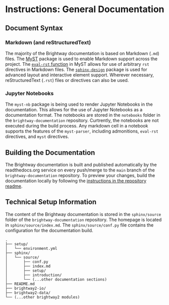 # Instructions: General Documentation

## Document Syntax

### Markdown (and reStructuredText)

The majority of the Brightway documentation is based on Markdown (`.md`) files. The [MyST](https://myst-parser.readthedocs.io/en/latest/index.html) package is used to enable Markdown support across the project. The [`eval-rst` function](https://myst-parser.readthedocs.io/en/latest/syntax/roles-and-directives.html#syntax-directives-parsing) in MyST allows for use of arbitrary `rst` directives in Markdown files.  The [`sphinx-design`](https://sphinx-design.readthedocs.io/en/furo-theme/) package is used for advanced layout and interactive element support. Wherever necessary, reStructuredText (`.rst`) files or directives can also be used. 

### Jupyter Notebooks

The `myst-nb` package is being used to render Jupyter Notebooks in the documentation. This allows for the use of Jupyter Notebooks as a documentation format. The notebooks are stored in the `notebooks` folder in the `brightway-documentation` repository. Curtrently, the notebooks are not executed during the build process. Any markdown cell in a notebook supports the features of the `myst-parser`, including admonitions, `eval-rst` directives, and `myst` directives.

## Building the Documentation

The Brightway documentation is built and published automatically by the readthedocs.org service on every push/merge to the `main` branch of the `brightway-documentation` repository. To preview your changes, build the documentation locally by following the [instructions in the repository readme](https://github.com/brightway-lca/brightway-documentation).

## Technical Setup Information

The content of the Brightway documentation is stored in the `sphinx/source` folder of the `brightway-documentation` repository. The homepage is located in `sphinx/source/index.md`. The `sphinx/source/conf.py` file contains the configuration for the documentation build.

```
.
├── setup/
│   └── environment.yml
├── sphinx/
│   └── source/
│       ├── conf.py
│       ├── index.md
│       ├── setup/
│       ├── introduction/
│       └── (...other documentation sections)
├── README.md
├── brightway2-io/
├── brightway2-data/
└── (...other brightway2 modules)
```